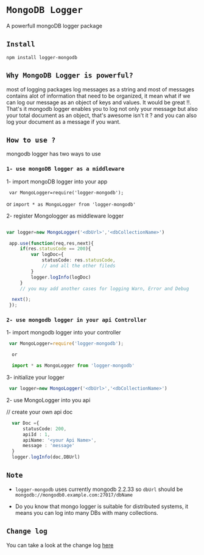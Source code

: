 # `MongoDB Logger`

A powerfull mongoDB logger package


## `Install`

```
npm install logger-mongodb
```

## `Why MongoDB Logger is powerful?`
 
 most of logging packages log messages as a string and most of messages contains alot of information that need to be organized,
 it mean what if we can log our message as an object of keys and values.
 It would be great !!.
 That's it mongodb logger enables you to log not only your message but also your total document as an object, that's awesome isn't it ?
 and you can also log your document as a message if you want.

 ## `How to use ?`

 mongodb logger has two ways to use

 ### `1- use mongoDB logger as a middleware`

1- import mongoDB logger into your app

``` var MongoLogger=require('logger-mongodb');``` 

 or ``` import * as MongoLogger from 'logger-mongodb' ```

 2- register Mongologger as middleware logger

```typescript

var logger=new MongoLogger('<dbUrl>','<dbCollectionName>')

 app.use(function(req,res,next){
     if(res.statusCode == 200){
         var logDoc={
             statusCode: res.statusCode,
             // and all the other fileds
         }
         logger.logInfo(logDoc)
     }
     // you may add another cases for logging Warn, Error and Debug

  next();
 });
 ```

 ### `2- use mongodb logger in your api Controller`

 1- import mongodb logger into your controller

```typescript
 var MongoLogger=require('logger-mongodb');

  or 

  import * as MongoLogger from 'logger-mongodb'
```

 3- initialize your logger

 ```typescript
  var logger=new MongoLogger('<dbUrl>','<dbCollectionName>')
  ```

 2- use MongoLogger into you api
  
 // create your own api doc
 ```typescript
   var Doc ={
       statusCode: 200,
       apiId : 1,
       apiName: '<your Api Name>',
       message : 'message'
   }
   logger.logInfo(doc,DBUrl)
   ```

## `Note`

 - `logger-mongodb` uses currently mongodb 2.2.33 so `dbUrl` should be `mongodb://mongodb0.example.com:27017/dbName`

 - Do you know that mongo logger is suitable for distributed systems, it means you can log into many DBs with many collections.


 ## `Change log`
You can take a look at the change log [here](https://github.com/hossamt93/logger-mongodb/blob/master/CHANGELOG.md)

